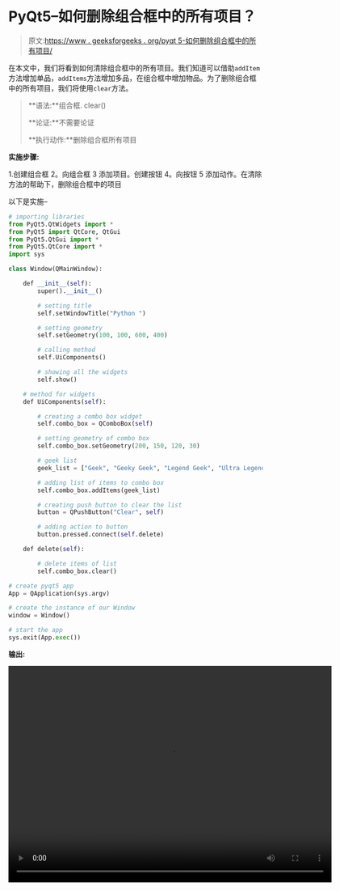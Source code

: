 # PyQt5–如何删除组合框中的所有项目？

> 原文:[https://www . geeksforgeeks . org/pyqt 5-如何删除组合框中的所有项目/](https://www.geeksforgeeks.org/pyqt5-how-to-delete-all-the-items-in-combobox/)

在本文中，我们将看到如何清除组合框中的所有项目。我们知道可以借助`addItem`方法增加单品，`addItems`方法增加多品，在组合框中增加物品。为了删除组合框中的所有项目，我们将使用`clear`方法。

> **语法:**组合框. clear()
> 
> **论证:**不需要论证
> 
> **执行动作:**删除组合框所有项目

**实施步骤:**

1.创建组合框
2。向组合框
3 添加项目。创建按钮
4。向按钮
5 添加动作。在清除方法的帮助下，删除组合框中的项目

以下是实施–

```py
# importing libraries
from PyQt5.QtWidgets import * 
from PyQt5 import QtCore, QtGui
from PyQt5.QtGui import * 
from PyQt5.QtCore import * 
import sys

class Window(QMainWindow):

    def __init__(self):
        super().__init__()

        # setting title
        self.setWindowTitle("Python ")

        # setting geometry
        self.setGeometry(100, 100, 600, 400)

        # calling method
        self.UiComponents()

        # showing all the widgets
        self.show()

    # method for widgets
    def UiComponents(self):

        # creating a combo box widget
        self.combo_box = QComboBox(self)

        # setting geometry of combo box
        self.combo_box.setGeometry(200, 150, 120, 30)

        # geek list
        geek_list = ["Geek", "Geeky Geek", "Legend Geek", "Ultra Legend Geek"]

        # adding list of items to combo box
        self.combo_box.addItems(geek_list)

        # creating push button to clear the list
        button = QPushButton("Clear", self)

        # adding action to button
        button.pressed.connect(self.delete)

    def delete(self):

        # delete items of list
        self.combo_box.clear()

# create pyqt5 app
App = QApplication(sys.argv)

# create the instance of our Window
window = Window()

# start the app
sys.exit(App.exec())
```

**输出:**

<video class="wp-video-shortcode" id="video-396225-1" width="640" height="428" preload="metadata" controls=""><source type="video/mp4" src="https://media.geeksforgeeks.org/wp-content/uploads/20200410225651/Python-10-04-2020-22_55_22.mp4?_=1">[https://media.geeksforgeeks.org/wp-content/uploads/20200410225651/Python-10-04-2020-22_55_22.mp4](https://media.geeksforgeeks.org/wp-content/uploads/20200410225651/Python-10-04-2020-22_55_22.mp4)</video>